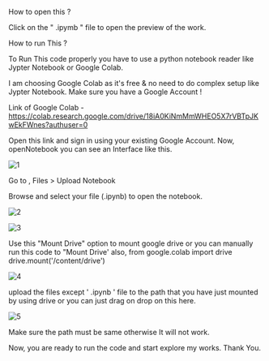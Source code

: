 How to open this ? 

Click on the " .ipymb "  file to open the preview of the work.


How to run This ? 

 To Run This code properly you have to use a python notebook reader like Jypter Notebook
 or Google Colab.
 
 I am choosing Google Colab as it's free & no need to do complex setup like Jypter Notebook.
 Make sure you have a Google Account !
 
 Link of Google Colab - https://colab.research.google.com/drive/18iA0KiNmMmWHEO5X7rVBTpJKwEkFWnes?authuser=0
 
 Open this link and sign in using your existing Google Account.
 Now, openNotebook you can see an Interface like this.

![1](https://github.com/user-attachments/assets/9475841b-aff7-4956-a482-1c83a109bcfa)
 
 
 Go to , Files > Upload Notebook
  
Browse and select your file (.ipynb) to open the notebook.


![2](https://github.com/user-attachments/assets/170afbb7-2ebe-4c48-a067-5f1b7721e662)



![3](https://github.com/user-attachments/assets/631fd829-45e1-45ef-8f66-a663ac431f00)



 Use this "Mount Drive" option to mount google drive or you can manually run this code to 
"Mount Drive' also, 
from google.colab import drive
 drive.mount('/content/drive')



![4](https://github.com/user-attachments/assets/8c300eb9-e6f9-4214-9931-51a29d7ea557)



upload the files except ' .ipynb ' file to the path that you have just mounted by using drive or 
you can just drag on drop on this here. 




![5](https://github.com/user-attachments/assets/b6457c44-e390-488d-a794-8a0e754c4b03)





Make sure the path must be same otherwise It will not work. 

Now, you are ready to run the code and start explore my works. 
Thank You.
